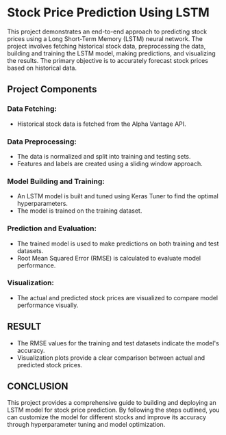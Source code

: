 # Stock Price Prediction Using LSTM

This project demonstrates an end-to-end approach to predicting stock prices using a Long Short-Term Memory (LSTM) neural network. The project involves fetching historical stock data, preprocessing the data, building and training the LSTM model, making predictions, and visualizing the results. The primary objective is to accurately forecast stock prices based on historical data.

## Project Components

### Data Fetching:
- Historical stock data is fetched from the Alpha Vantage API.

### Data Preprocessing:
- The data is normalized and split into training and testing sets.
- Features and labels are created using a sliding window approach.

### Model Building and Training:
- An LSTM model is built and tuned using Keras Tuner to find the optimal hyperparameters.
- The model is trained on the training dataset.

### Prediction and Evaluation:
- The trained model is used to make predictions on both training and test datasets.
- Root Mean Squared Error (RMSE) is calculated to evaluate model performance.

### Visualization:
- The actual and predicted stock prices are visualized to compare model performance visually.

## RESULT
- The RMSE values for the training and test datasets indicate the model's accuracy.
- Visualization plots provide a clear comparison between actual and predicted stock prices.
## CONCLUSION
This project provides a comprehensive guide to building and deploying an LSTM model for stock price prediction. By following the steps outlined, you can customize the model for different stocks and improve its accuracy through hyperparameter tuning and model optimization.
